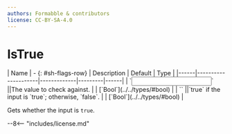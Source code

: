 ```yaml
---
authors: Formabble & contributors
license: CC-BY-SA-4.0
---
```



# IsTrue

<div class="sh-parameters" markdown="1">
| Name | - {: #sh-flags-row} | Description | Default | Type |
|------|---------------------|-------------|---------|------|
| `<input>` ||The value to check against. | | [`Bool`](../../types/#bool) |
| `<output>` ||`true` if the input is `true`; otherwise, `false`. | | [`Bool`](../../types/#bool) |

</div>

Gets whether the input is `true`.

--8<-- "includes/license.md"

